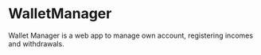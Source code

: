 # WalletManager
Wallet Manager is a web app to manage own account, registering incomes and withdrawals.

